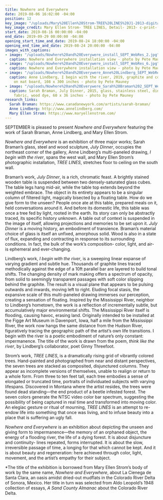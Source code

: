 ```yaml
---
title: Nowhere and Everywhere
date: 2019-08-06 16:02:00 -04:00
position: 12
key_image: "/uploads/Mary%20Ellen%20Strom-TREE%20LINES%20J1-2013-digital%20print%20with%20frame-20x30%20inches-MS100.1121.1.jpg"
key_image_credit: Mary Ellen Strom- TREE LINES, Detail- 2013- c-print- 30 x 20 inches
start_date: 2019-08-16 00:00:00 -04:00
end_date: 2019-09-29 00:00:00 -04:00
opening_start_time_and_date: 2019-08-24 18:00:00 -04:00
opening_end_time_and_date: 2019-08-24 20:00:00 -04:00
images_with_captions:
- image: "/uploads/Nowhere%20and%20Everywere_install_SEPT_WebRes_2.jpg"
  caption: Nowhere and Everywhere installation view - photo by Pete Mauney
- image: "/uploads/Nowhere%20and%20Everywere_install_SEPT_WebRes_6.jpg"
  caption: Nowhere and Everywhere installation view - photo by Pete Mauney
- image: "/uploads/Nowhere%20and%20Everywere_Anne%20Lindberg_SEPT_WebRes.jpg"
  caption: Anne Lindberg, I begin with the river, 2019, graphite and colored pencil
    on mat board, 108 x 300 inches - photo by Pete Mauney
- image: "/uploads/Nowhere%20and%20Everywere_Sarah%20Braman%202_SEPT_WebRes.jpg"
  caption: Sarah Braman, July Dinner, 2015, glass, stainless steel, dining table,
    fabric, wood dye, 60 x 36 inches - photo by Pete Mauney
research_links:
  Sarah Braman: https://www.canadanewyork.com/artists/sarah-braman/
  Anne Lindberg: http://www.annelindberg.com/
  Mary Ellen Strom: https://www.maryellenstrom.com/
---
```


SEPTEMBER is pleased to present *Nowhere and Everywhere* featuring the work of Sarah Braman, Anne Lindberg, and Mary Ellen Strom.

*Nowhere and Everywhere* is an exhibition of three major works; Sarah Braman’s glass, steel and wood sculpture, *July Dinner*, occupies the northeast corner of the gallery, Anne Lindberg’s multi-paneled drawing, *I begin with the river*, spans the west wall, and Mary Ellen Strom’s photographic installation, *TREE LINES*, stretches floor to ceiling on the south wall. 

Braman’s work, *July Dinner*, is a rich, chromatic feast. A brightly stained wooden table is suspended between two densely-saturated glass cubes. The table legs hang mid-air, while the table top extends beyond the weighted embrace. The object in its entirety appears to be a singular column of filtered light, magically bisected by a floating table. How do we give form to the unseen? People once ate at this table, prepared meals on it, held conversations around it. And before its domestic life, this table was once a tree fed by light, rooted in the earth. Its story can only be abstractly traced, its specific history unknown. A table out of context is suspended in the image of itself, allowing projections and memories to be set upon it. *July Dinner* is a moving history, an embodiment of transience. Braman’s material choice of glass is itself an unfixed, amorphous solid. Wood is also in a state of flux, expanding and contracting in response to its surrounding conditions. In fact, the bulk of the work’s composition- color, light, and air- is ephemeral and ever-changing.

Lindberg’s work, *I begin with the river*, is a sweeping linear expanse of varying gradient and subtle hue. Thousands of graphite lines traced methodically against the edge of a 10ft parallel bar are layered to build tonal shifts. The changing density of mark making offers a spectrum of opacity, from solid to seemingly transparent passages with soft color slipping behind the graphite. The result is a visual plane that appears to be pulsing outwards and inwards, moving left to right. Eluding focal stasis, the expansive scale of this multi-paneled drawing immerses our perception, creating a sensation of floating. Inspired by the Mississippi River, neighbor to Lindberg’s hometown, the work is a reflection of incrementally subtle, but accumulatively major environmental shifts. The Mississippi River itself is flooding, causing havoc, erasing land. Originally intended to be installed at the Figge Art Museum in Davenport, Iowa, half a mile from the Mississippi River, the work now hangs the same distance from the Hudson River, figuratively tracing the geographic path of the artist’s own life transitions. I begin with the river is a poetic embodiment of nature’s only constant: impermanence. The title of the work is drawn from the poem, *think like the river*, by Lindberg’s collaborator, poet Ginny Threefoot.

Strom’s work, *TREE LINES*, is a dramatically rising grid of vibrantly colored trees. Hand-painted and photographed from near and distant perspectives, the seven trees are stacked as composited, disjunctured columns. They appear as incomplete versions of themselves, unable to realign or return to a whole form. From three to ten feet tall, each tree embodies a sense of elongated or truncated time, portraits of individuated subjects with varying lifespans. Discovered in Montana where the artist resides, the trees were found dead standing—the end product of a beetle infested forest. The seven colors generate the NTSC video color bar spectrum, suggesting the possibility of being captured in real time and transformed into moving color. An elegiac gesture or ritual of mourning, *TREE LINES* is an attempt to re-endow life into something that once was living, and to infuse beauty into a place that is suffering an ugly fall.

*Nowhere and Everywhere* is an exhibition about depicting the unseen and giving form to impermanence—the memory of an orphaned object, the energy of a flooding river, the life of a dying forest. It is about disjuncture and continuity- lines repeated, forms interrupted. It is about the slow, irreversible passage of time, a longing for that which cannot be kept. And it is about beauty and regeneration: here achieved through color, light, movement, and the artist’s empathy for their subject.

*The title of the exhibition is borrowed from Mary Ellen Strom’s body of work by the same name, *Nowhere and Everywhere*, about La Cienega de Santa Clara, an oasis amidst dried-out mudflats in the Colorado River Delta of Sonora, Mexico. Her title in turn was selected from Aldo Leopold’s 1948 collection of essays, *A Sand County Almanac* about the Colorado River Delta.